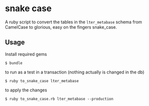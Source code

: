 # snake case

A ruby script to convert the tables in the `lter_metabase` schema from CamelCase
to glorious, easy on the fingers snake_case.

## Usage

Install required gems

```
$ bundle
```

to run as a test in a transaction (nothing actually is changed in the db)
```
$ ruby to_snake_case lter_metabase
```

to apply the  changes
```
$ ruby to_snake_case.rb lter_metabase --production
````
